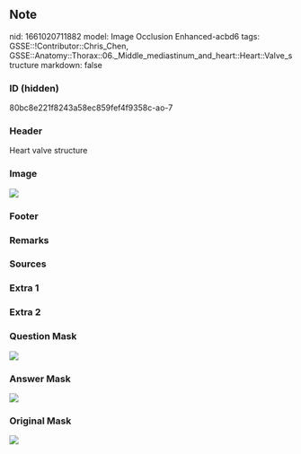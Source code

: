 ## Note
nid: 1661020711882
model: Image Occlusion Enhanced-acbd6
tags: GSSE::!Contributor::Chris_Chen, GSSE::Anatomy::Thorax::06._Middle_mediastinum_and_heart::Heart::Valve_structure
markdown: false

### ID (hidden)
80bc8e221f8243a58ec859fef4f9358c-ao-7

### Header
Heart valve structure

### Image
<img src="tmpxjp0g9no.png">

### Footer


### Remarks


### Sources


### Extra 1


### Extra 2


### Question Mask
<img src="80bc8e221f8243a58ec859fef4f9358c-ao-7-Q.svg">

### Answer Mask
<img src="80bc8e221f8243a58ec859fef4f9358c-ao-7-A.svg">

### Original Mask
<img src="80bc8e221f8243a58ec859fef4f9358c-ao-O.svg">
